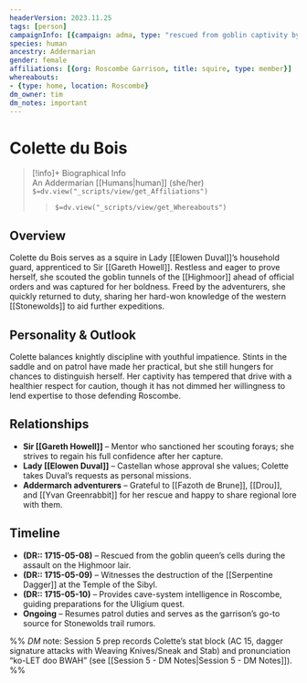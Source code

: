 ```yaml
---
headerVersion: 2023.11.25
tags: [person]
campaignInfo: [{campaign: adma, type: "rescued from goblin captivity by the party", date: 1715-05-08}, {campaign: adma, type: "briefed the party on Stonewolds cave lore", date: 1715-05-10}]
species: human
ancestry: Addermarian
gender: female
affiliations: [{org: Roscombe Garrison, title: squire, type: member}]
whereabouts:
- {type: home, location: Roscombe}
dm_owner: tim
dm_notes: important
---
```

# Colette du Bois
>[!info]+ Biographical Info  
> An Addermarian [[Humans|human]] (she/her)  
> `$=dv.view("_scripts/view/get_Affiliations")`  
>> `$=dv.view("_scripts/view/get_Whereabouts")`

## Overview
Colette du Bois serves as a squire in Lady [[Elowen Duval]]’s household guard, apprenticed to Sir [[Gareth Howell]]. Restless and eager to prove herself, she scouted the goblin tunnels of the [[Highmoor]] ahead of official orders and was captured for her boldness. Freed by the adventurers, she quickly returned to duty, sharing her hard-won knowledge of the western [[Stonewolds]] to aid further expeditions.

## Personality & Outlook
Colette balances knightly discipline with youthful impatience. Stints in the saddle and on patrol have made her practical, but she still hungers for chances to distinguish herself. Her captivity has tempered that drive with a healthier respect for caution, though it has not dimmed her willingness to lend expertise to those defending Roscombe.

## Relationships
- **Sir [[Gareth Howell]]** – Mentor who sanctioned her scouting forays; she strives to regain his full confidence after her capture.  
- **Lady [[Elowen Duval]]** – Castellan whose approval she values; Colette takes Duval’s requests as personal missions.  
- **Addermarch adventurers** – Grateful to [[Fazoth de Brune]], [[Drou]], and [[Yvan Greenrabbit]] for her rescue and happy to share regional lore with them.

## Timeline
- **(DR:: 1715-05-08)** – Rescued from the goblin queen’s cells during the assault on the Highmoor lair.  
- **(DR:: 1715-05-09)** – Witnesses the destruction of the [[Serpentine Dagger]] at the Temple of the Sibyl.  
- **(DR:: 1715-05-10)** – Provides cave-system intelligence in Roscombe, guiding preparations for the Uligium quest.  
- **Ongoing** – Resumes patrol duties and serves as the garrison’s go-to source for Stonewolds trail rumors.

%% _DM_ note: Session 5 prep records Colette’s stat block (AC 15, dagger signature attacks with Weaving Knives/Sneak and Stab) and pronunciation “ko-LET doo BWAH” (see [[Session 5 - DM Notes|Session 5 - DM Notes]]). %%
